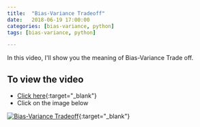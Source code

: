 ```yaml
---
title:  "Bias-Variance Tradeoff"
date:   2018-06-19 17:00:00
categories: [bias-variance, python]
tags: [bias-variance, python]

---
```


In this video, I'll show you the meaning of Bias-Variance Trade off.


## To view the video
* [Click here](https://youtu.be/0UTNyTZgEWQ){:target="_blank"}
* Click on the image below

[![Bias-Variance Tradeoff](http://img.youtube.com/vi/0UTNyTZgEWQ/0.jpg)](http://www.youtube.com/watch?v=0UTNyTZgEWQ){:target="_blank"}